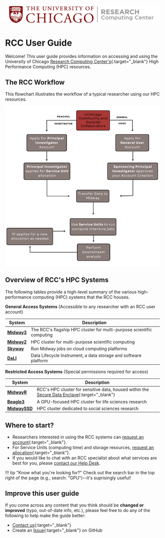 ![RCC Logo](img/rcc_logo.png)

# RCC User Guide

Welcome! This user guide provides information on accessing and using the University of Chicago [Research Computing Center's](https://rcc.uchicago.edu/){:target="_blank"} High Performance Computing (HPC) resources.


## The RCC Workflow
This flowchart illustrates the workflow of a typical researcher using our HPC resources. 
<p align="center">
<img src="img/rcc_workflow.png" width="650" />
</p>  

## Overview of RCC's HPC Systems
The following tables provide a high-level summary of the various high-performance computing (HPC) systems that the RCC houses.  

**General Access Systems** (Accessible to any researcher with an RCC user account)

| System                                            | Description                                                           |
|---------------------------------------------------|-----------------------------------------------------------------------|
| **[Midway3](midway23/midway_getting_started.md)** | The RCC's flagship HPC cluster for multi-purpose scientific computing |
| **[Midway2](midway23/midway_getting_started.md)** | HPC cluster for multi-purpose scientific computing                    |
| **[Skyway](skyway/skyway_overview.md)**           | Run Midway jobs on cloud computing platforms                          |
| **[DaLI](https://dali.uchicago.edu/using-dali/)** | Data Lifecycle Instrument, a data storage and software platform       |

**Restricted Access Systems** (Special permissions required for access)  

| System                                                               | Description                                          |
|----------------------------------------------------------------------|------------------------------------------------------|
| **[MidwayR](https://sde-midwayr.rcc.uchicago.edu/user-guide/)**      | RCC's HPC cluster for sensitive data, housed within the [Secure Data Enclave](https://securedata.uchicago.edu/){:target="_blank"}  |  
| **[Beagle3](beagle3/beagle3_overview.md)**                           | A GPU-focused HPC cluster for life sciences research |
| **[MidwaySSD](https://midwayssd.rcc.uchicago.edu/using-midwayssd/)** | HPC cluster dedicated to social sciences research    |

## Where to start?

* Researchers interested in using the RCC systems can [request an account](https://rcc.uchicago.edu/accounts-allocations/request-account){:target="_blank"}.  
* For Service Units (computing time) and storage resources, [request an allocation](https://rcc.uchicago.edu/accounts-allocations/request-allocation){:target="_blank"}.  
* If you would like to chat with an RCC specialist about what services are best for you, please [contact our Help Desk](https://rcc.uchicago.edu/support-and-services/consulting-and-technical-support).

!!! tip "Know what you're looking for?"
    Check out the search bar in the top right of the page (e.g., search: "GPU")--it's suprisingly useful!

## Improve this user guide

If you come across any content that you think should be **changed or improved** (typo, out-of-date info, etc.), please feel free to do any of the following to help make the guide better:  

* [Contact us](https://rcc.uchicago.edu/support-and-services/consulting-and-technical-support){:target="_blank"}   
* Create an [Issue](https://github.com/rcc-uchicago/user-guide/issues/new){:target="_blank"} on GitHub
